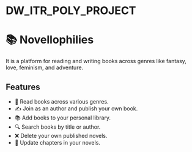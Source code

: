 # DW_ITR_POLY_PROJECT
# 📚 Novellophilies

It is a platform for reading and writing books across genres like fantasy, love, feminism, and adventure.

## Features

- 📖 Read books across various genres.  
- ✍️ Join as an author and publish your own book.  
- 📚 Add books to your personal library.  
- 🔍 Search books by title or author.  
- ❌ Delete your own published novels. 
- 📝 Update chapters in your novels.  

